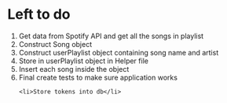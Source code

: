 # Left to do
<ol>
    <li>Get data from Spotify API and get all the songs in playlist</li>
    <li>Construct Song object</li>
    <li>Construct userPlaylist object containing song name and artist</li>
    <li>Store in userPlaylist object in Helper file</li>
    <li>Insert each song inside the object</li>
    <li>Final create tests to make sure application works</li>
    
    
    <li>Store tokens into db</li>
</ol>
